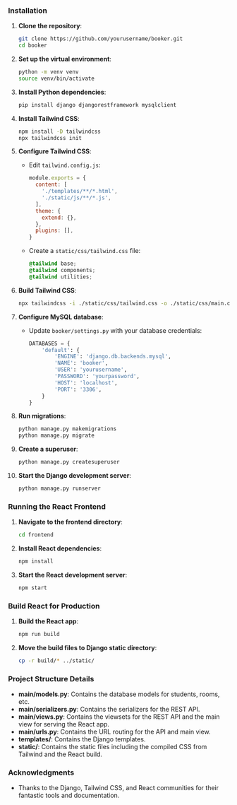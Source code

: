 ### Installation

1. **Clone the repository**:
    ```bash
    git clone https://github.com/yourusername/booker.git
    cd booker
    ```

2. **Set up the virtual environment**:
    ```bash
    python -m venv venv
    source venv/bin/activate
    ```

3. **Install Python dependencies**:
    ```bash
    pip install django djangorestframework mysqlclient
    ```

4. **Install Tailwind CSS**:
    ```bash
    npm install -D tailwindcss
    npx tailwindcss init
    ```

5. **Configure Tailwind CSS**:
    - Edit `tailwind.config.js`:
      ```javascript
      module.exports = {
        content: [
          './templates/**/*.html',
          './static/js/**/*.js',
        ],
        theme: {
          extend: {},
        },
        plugins: [],
      }
      ```
    - Create a `static/css/tailwind.css` file:
      ```css
      @tailwind base;
      @tailwind components;
      @tailwind utilities;
      ```

6. **Build Tailwind CSS**:
    ```bash
    npx tailwindcss -i ./static/css/tailwind.css -o ./static/css/main.css --watch
    ```

7. **Configure MySQL database**:
    - Update `booker/settings.py` with your database credentials:
      ```python
      DATABASES = {
          'default': {
              'ENGINE': 'django.db.backends.mysql',
              'NAME': 'booker',
              'USER': 'yourusername',
              'PASSWORD': 'yourpassword',
              'HOST': 'localhost',
              'PORT': '3306',
          }
      }
      ```

8. **Run migrations**:
    ```bash
    python manage.py makemigrations
    python manage.py migrate
    ```

9. **Create a superuser**:
    ```bash
    python manage.py createsuperuser
    ```

10. **Start the Django development server**:
    ```bash
    python manage.py runserver
    ```

### Running the React Frontend

1. **Navigate to the frontend directory**:
    ```bash
    cd frontend
    ```

2. **Install React dependencies**:
    ```bash
    npm install
    ```

3. **Start the React development server**:
    ```bash
    npm start
    ```

### Build React for Production

1. **Build the React app**:
    ```bash
    npm run build
    ```

2. **Move the build files to Django static directory**:
    ```bash
    cp -r build/* ../static/
    ```

### Project Structure Details

- **main/models.py**: Contains the database models for students, rooms, etc.
- **main/serializers.py**: Contains the serializers for the REST API.
- **main/views.py**: Contains the viewsets for the REST API and the main view for serving the React app.
- **main/urls.py**: Contains the URL routing for the API and main view.
- **templates/**: Contains the Django templates.
- **static/**: Contains the static files including the compiled CSS from Tailwind and the React build.

### Acknowledgments

- Thanks to the Django, Tailwind CSS, and React communities for their fantastic tools and documentation.
